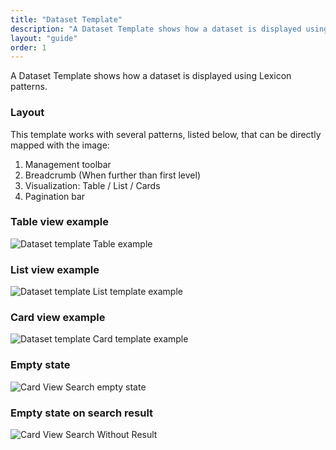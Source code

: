 ```yaml
---
title: "Dataset Template"
description: "A Dataset Template shows how a dataset is displayed using Lexicon patterns."
layout: "guide"
order: 1
---
```


<div class="page-description">A Dataset Template shows how a dataset is displayed using Lexicon patterns.</div>

### Layout
This template works with several patterns, listed below, that can be directly mapped with the image:

1. Management toolbar
2. Breadcrumb (When further than first level)
3. Visualization: Table / List / Cards
4. Pagination bar

### Table view example

![Dataset template Table example](/lexicon/images/DTTableView.jpg)

### List view example

![Dataset template List template example](/lexicon/images/DTListView.jpg)

### Card view example

![Dataset template Card template example](/lexicon/images/DTCardView.jpg)

### Empty state

![Card View Search empty state](/lexicon/images/DTEmptyView.jpg)

### Empty state on search result

![Card View Search Without Result](/lexicon/images/DTEmptySearch.jpg)
